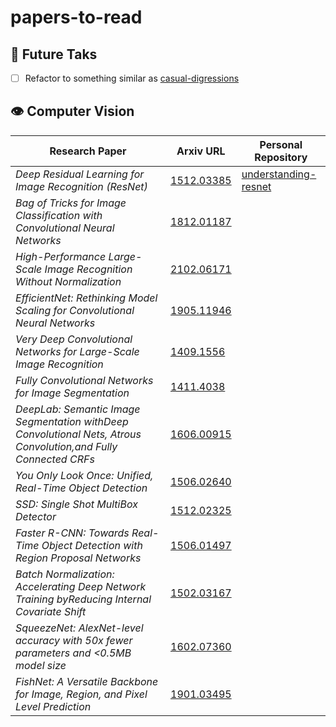 # papers-to-read

## 🔮 Future Taks

- [ ] Refactor to something similar as [casual-digressions](https://github.com/GokuMohandas/casual-digressions)

## 👁️ Computer Vision

| Research Paper | Arxiv URL | Personal Repository |
|----------------|-----------|---------------------|
| _Deep Residual Learning for Image Recognition (ResNet)_ | [1512.03385](https://arxiv.org/pdf/1512.03385.pdf) | [understanding-resnet](https://github.com/alvarobartt/understanding-resnet)
| _Bag of Tricks for Image Classification with Convolutional Neural Networks_ | [1812.01187](https://arxiv.org/pdf/1812.01187.pdf) |
| _High-Performance Large-Scale Image Recognition Without Normalization_ | [2102.06171](https://arxiv.org/pdf/2102.06171.pdf) |
| _EfficientNet: Rethinking Model Scaling for Convolutional Neural Networks_ | [1905.11946](https://arxiv.org/pdf/1905.11946.pdf) |
| _Very Deep Convolutional Networks for Large-Scale Image Recognition_ | [1409.1556](https://arxiv.org/pdf/1409.1556.pdf) |
| _Fully Convolutional Networks for Image Segmentation_ | [1411.4038](https://arxiv.org/pdf/1411.4038.pdf)| 
| _DeepLab: Semantic Image Segmentation withDeep Convolutional Nets, Atrous Convolution,and Fully Connected CRFs_ | [1606.00915](https://arxiv.org/pdf/1606.00915.pdf) | 
| _You Only Look Once: Unified, Real-Time Object Detection_ | [1506.02640](https://arxiv.org/pdf/1506.02640.pdf) |
| _SSD: Single Shot MultiBox Detector_ | [1512.02325](https://arxiv.org/pdf/1512.02325.pdf) |
| _Faster R-CNN: Towards Real-Time Object Detection with Region Proposal Networks_ | [1506.01497](https://arxiv.org/pdf/1506.01497.pdf) |
| _Batch Normalization: Accelerating Deep Network Training byReducing Internal Covariate Shift_ | [1502.03167](https://arxiv.org/pdf/1502.03167.pdf) |
| _SqueezeNet: AlexNet-level accuracy with 50x fewer parameters and <0.5MB model size_ | [1602.07360](https://arxiv.org/pdf/1602.07360.pdf) |
| _FishNet: A Versatile Backbone for Image, Region, and Pixel Level Prediction_ | [1901.03495](https://arxiv.org/pdf/1901.03495.pdf) |
